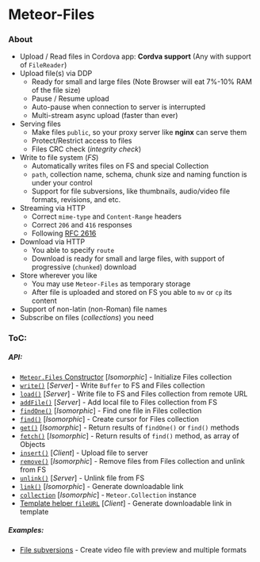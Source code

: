 Meteor-Files
========

### About
 - Upload / Read files in Cordova app: __Cordva support__ (Any with support of `FileReader`)
 - Upload file(s) via DDP
    * Ready for small and large files (Note Browser will eat 7%-10% RAM of the file size)
    * Pause / Resume upload
    * Auto-pause when connection to server is interrupted
    * Multi-stream async upload (faster than ever)
 - Serving files
    * Make files `public`, so your proxy server like __nginx__ can serve them
    * Protect/Restrict access to files
    * Files CRC check (*integrity check*)
 - Write to file system (*FS*)
    * Automatically writes files on FS and special Collection
    * `path`, collection name, schema, chunk size and naming function is under your control
    * Support for file subversions, like thumbnails, audio/video file formats, revisions, and etc.
 - Streaming via HTTP
    * Correct `mime-type` and `Content-Range` headers
    * Correct `206` and `416` responses
    * Following [RFC 2616](https://tools.ietf.org/html/rfc2616)
 - Download via HTTP
    * You able to specify `route`
    * Download is ready for small and large files, with support of progressive (`chunked`) download
 - Store wherever you like
    * You may use `Meteor-Files` as temporary storage
    * After file is uploaded and stored on FS you able to `mv` or `cp` its content
 - Support of non-latin (non-Roman) file names
 - Subscribe on files (*collections*) you need

### ToC:
##### API:
 - [`Meteor.Files` Constructor](https://github.com/VeliovGroup/Meteor-Files/wiki/Constructor) [*Isomorphic*] - Initialize Files collection
 - [`write()`]() [*Server*] - Write `Buffer` to FS and Files collection
 - [`load()`]() [*Server*] - Write file to FS and Files collection from remote URL
 - [`addFile()`]() [*Server*] - Add local file to Files collection from FS
 - [`findOne()`]() [*Isomorphic*] - Find one file in Files collection
 - [`find()`]() [*Isomorphic*] - Create cursor for Files collection
 - [`get()`]() [*Isomorphic*] - Return results of `findOne()` or `find()` methods
 - [`fetch()`]() [*Isomorphic*] - Return results of `find()` method, as array of Objects
 - [`insert()`](https://github.com/VeliovGroup/Meteor-Files/wiki/Insert-(Upload)) [*Client*] - Upload file to server
 - [`remove()`]() [*Isomorphic*] - Remove files from Files collection and unlink from FS
 - [`unlink()`]() [*Server*] - Unlink file from FS
 - [`link()`]() [*Isomorphic*] - Generate downloadable link
 - [`collection`]() [*Isomorphic*] - `Meteor.Collection` instance
 - [Template helper `fileURL`]() [*Client*] - Generate downloadable link in template

##### Examples:
 - [File subversions]() - Create video file with preview and multiple formats